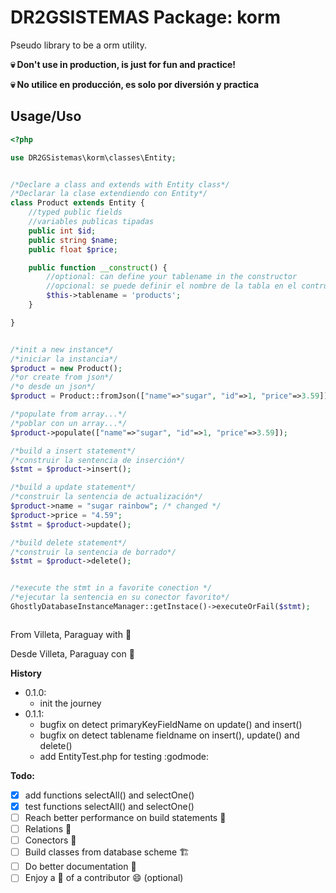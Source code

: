 # DR2GSISTEMAS Package: korm

Pseudo library to be a orm utility.

**:skull: Don't use in production, is just for fun and practice!**

**:skull: No utilice en producción, es solo por diversión y practica**

## Usage/Uso

````PHP
<?php

use DR2GSistemas\korm\classes\Entity;


/*Declare a class and extends with Entity class*/
/*Declarar la clase extendiendo con Entity*/
class Product extends Entity {
    //typed public fields
    //variables publicas tipadas
    public int $id;
    public string $name;
    public float $price;

    public function __construct() {
        //optional: can define your tablename in the constructor
        //opcional: se puede definir el nombre de la tabla en el contructor
        $this->tablename = 'products';
    }

}


/*init a new instance*/
/*iniciar la instancia*/
$product = new Product();
/*or create from json*/
/*o desde un json*/
$product = Product::fromJson(["name"=>"sugar", "id"=>1, "price"=>3.59]);

/*populate from array...*/
/*poblar con un array...*/
$product->populate(["name"=>"sugar", "id"=>1, "price"=>3.59]);

/*build a insert statement*/
/*construir la sentencia de inserción*/
$stmt = $product->insert();

/*build a update statement*/
/*construir la sentencia de actualización*/
$product->name = "sugar rainbow"; /* changed */
$product->price = "4.59";
$stmt = $product->update();

/*build delete statement*/
/*construir la sentencia de borrado*/
$stmt = $product->delete();


/*execute the stmt in a favorite conection */
/*ejecutar la sentencia en su conector favorito*/
GhostlyDatabaseInstanceManager::getInstace()->executeOrFail($stmt);



````
From Villeta, Paraguay with :sparkling_heart:

Desde Villeta, Paraguay con :sparkling_heart:


**History**

- 0.1.0:
    -   init the journey
- 0.1.1:
    -   bugfix on detect primaryKeyFieldName on update() and insert()
    -   bugfix on detect tablename fieldname on insert(), update() and delete()
    -   add EntityTest.php for testing :godmode:


**Todo:**
- [x] add functions selectAll() and selectOne()
- [x] test functions selectAll() and selectOne()
- [ ] Reach better performance on build statements :speedboat:
- [ ] Relations :link:
- [ ] Conectors :electric_plug:
- [ ] Build classes from database scheme :building_construction:
- [ ] Do better documentation :book:
- [ ] Enjoy a :beer: of a contributor :smile: (optional)

